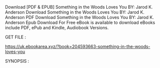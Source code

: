 Download [PDF & EPUB] Something in the Woods Loves You BY: Jarod K. Anderson Download Something in the Woods Loves You BY: Jarod K. Anderson PDF Download Something in the Woods Loves You BY: Jarod K. Anderson Epub Download For Free eBook is available to download eBooks include PDF, ePub and Kindle, Audiobook Versions.

GET FILE :

https://uk.ebookarea.xyz/?book=204593663-something-in-the-woods-loves-you

SYNOPSIS : 


